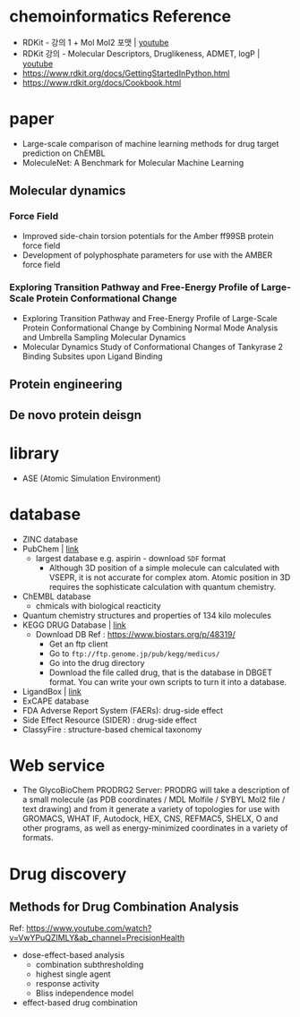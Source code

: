 # chemoinformatics Reference
- RDKit - 강의 1 + Mol Mol2 포맷 | [youtube](https://www.youtube.com/watch?v=sxj56IQqhqM&list=PL30UV7ug7LwJYQgSp4THPjlb-9XAV4DCe&ab_channel=Prof.J.Lee)
- RDKit 강의 - Molecular Descriptors, Druglikeness, ADMET, logP | [youtube](https://www.youtube.com/watch?v=SZzfljEo4ec&list=PL30UV7ug7LwJYQgSp4THPjlb-9XAV4DCe&index=5&ab_channel=Prof.J.Lee)
- https://www.rdkit.org/docs/GettingStartedInPython.html
- https://www.rdkit.org/docs/Cookbook.html

# paper
- Large-scale comparison of machine learning methods for drug target prediction on ChEMBL
- MoleculeNet: A Benchmark for Molecular Machine Learning
## Molecular dynamics
### Force Field
- Improved side-chain torsion potentials for the Amber ff99SB protein force field
- Development of polyphosphate parameters for use with the AMBER force field
### Exploring Transition Pathway and Free-Energy Profile of Large-Scale Protein Conformational Change
  - Exploring Transition Pathway and Free-Energy Profile of Large-Scale Protein Conformational Change by Combining Normal Mode Analysis and Umbrella Sampling Molecular Dynamics
  - Molecular Dynamics Study of Conformational Changes of Tankyrase 2 Binding Subsites upon Ligand Binding
## Protein engineering
## De novo protein deisgn

  
    
# library
- ASE (Atomic Simulation Environment)

# database
- ZINC database
- PubChem | [link](https://pubchem.ncbi.nlm.nih.gov/) 
  - largest database 
  e.g. aspirin - download `SDF` format
    - Although 3D position of a simple molecule can calculated with VSEPR, it is not accurate for complex atom. Atomic position in 3D requires the sophisticate calculation with quantum chemistry.
- ChEMBL database  
  - chmicals with biological reacticity
- Quantum chemistry structures and properties of 134 kilo molecules
- KEGG DRUG Database | [link](https://www.genome.jp/kegg/drug/)
  - Download DB
    Ref : https://www.biostars.org/p/48319/
    - Get an ftp client
    - Go to `ftp://ftp.genome.jp/pub/kegg/medicus/`
    - Go into the drug directory
    - Download the file called drug, that is the database in DBGET format. You can write your own scripts to turn it into a database. 
- LigandBox | [link](http://www.mypresto5.com/ligandbox/cgi-bin/index.cgi?LANG=en)
- ExCAPE database
- FDA Adverse Report System (FAERs): drug-side effect 
- Side Effect Resource (SIDER) : drug-side effect 
- ClassyFire : structure-based chemical taxonomy

# Web service
- The GlycoBioChem PRODRG2 Server: PRODRG will take a description of a small molecule (as PDB coordinates / MDL Molfile / SYBYL Mol2 file / text drawing) and from it generate a variety of topologies for use with GROMACS, WHAT IF, Autodock, HEX, CNS, REFMAC5, SHELX, O and other programs, as well as energy-minimized coordinates in a variety of formats.

# Drug discovery
## Methods for Drug Combination Analysis
Ref: https://www.youtube.com/watch?v=VwYPuQZIMLY&ab_channel=PrecisionHealth
- dose-effect-based analysis
  - combination subthresholding
  - highest single agent
  - response activity
  - Bliss independence model
- effect-based drug combination
